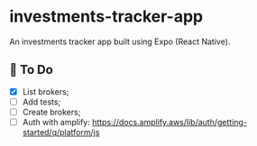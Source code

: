 # investments-tracker-app

An investments tracker app built using Expo (React Native).

## 📌 To Do

- [x] List brokers;
- [ ] Add tests;
- [ ] Create brokers;
- [ ] Auth with amplify: https://docs.amplify.aws/lib/auth/getting-started/q/platform/js
